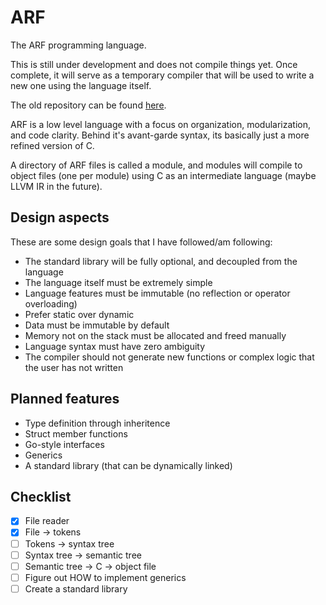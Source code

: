# ARF

The ARF programming language.

This is still under development and does not compile things yet. Once complete,
it will serve as a temporary compiler that will be used to write a new one using
the language itself.

The old repository can be found [here](https://github.com/sashakoshka/arf-old).

ARF is a low level language with a focus on organization, modularization, and
code clarity. Behind it's avant-garde syntax, its basically just a more refined
version of C.

A directory of ARF files is called a module, and modules will compile to object
files (one per module) using C as an intermediate language (maybe LLVM IR in the
future).

## Design aspects

These are some design goals that I have followed/am following:

- The standard library will be fully optional, and decoupled from the language
- The language itself must be extremely simple
- Language features must be immutable (no reflection or operator overloading)
- Prefer static over dynamic
- Data must be immutable by default
- Memory not on the stack must be allocated and freed manually
- Language syntax must have zero ambiguity
- The compiler should not generate new functions or complex logic that the user
  has not written

## Planned features

- Type definition through inheritence
- Struct member functions
- Go-style interfaces
- Generics
- A standard library (that can be dynamically linked)

## Checklist

- [X] File reader
- [X] File -> tokens
- [ ] Tokens -> syntax tree
- [ ] Syntax tree -> semantic tree
- [ ] Semantic tree -> C -> object file
- [ ] Figure out HOW to implement generics
- [ ] Create a standard library
